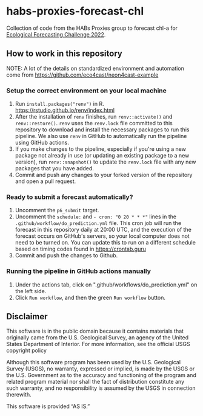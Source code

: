 # habs-proxies-forecast-chl
Collection of code from the HABs Proxies group to forecast chl-a for [Ecological Forecasting Challenge 2022](https://projects.ecoforecast.org/neon4cast-docs/theme-aquatic-ecosystems.html).

## How to work in this repository 
NOTE: A lot of the details on standardized environment and automation come from https://github.com/eco4cast/neon4cast-example 

### Setup the correct environment on your local machine 

1) Run `install.packages("renv")` in R. https://rstudio.github.io/renv/index.html
2) After the installation of `renv` finishes, run `renv::activate()` and `renv::restore()`. `renv` uses the `renv.lock` file committed to this repository to download and install the necessary packages to run this pipeline. We also use `renv` in GitHub to automatically run the pipeline using GitHub actions. 
3) If you make changes to the pipeline, especially if you're using a new package not already in use (or updating an existing package to a new version), run `renv::snapshot()` to update the `renv.lock` file with any new packages that you have added.  
4) Commit and push any changes to your forked version of the repository and open a pull request.  

### Ready to submit a forecast automatically?

1) Uncomment the `p6_submit` target. 
2) Uncomment the `schedule:` and `- cron: "0 20 * * *"` lines in the `.github/workflow/do_prediction.yml` file. This cron job will run the forecast in this repository daily at 20:00 UTC, and the execution of the forecast occurs on GitHub's servers, so your local computer does not need to be turned on. You can update this to run on a different schedule based on timing codes found in https://crontab.guru
3) Commit and push the changes to Github. 

### Running the pipeline in GitHub actions manually 

1) Under the actions tab, click on ".github/workflows/do_prediction.yml" on the left side.
2) Click `Run workflow`, and then the green `Run workflow` button. 



## Disclaimer 
This software is in the public domain because it contains materials that originally came from the U.S. Geological Survey, an agency of the United States Department of Interior. For more information, see the official USGS copyright policy

Although this software program has been used by the U.S. Geological Survey (USGS), no warranty, expressed or implied, is made by the USGS or the U.S. Government as to the accuracy and functioning of the program and related program material nor shall the fact of distribution constitute any such warranty, and no responsibility is assumed by the USGS in connection therewith.

This software is provided “AS IS.”
